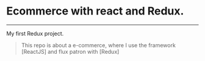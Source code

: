 # Ecommerce with react and Redux.

--------

My first Redux project. 

> This repo is about a e-commerce, where I use the framework [ReactJS] and  flux patron with [Redux]


